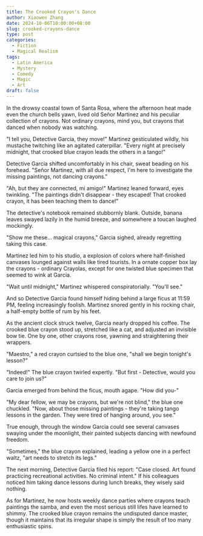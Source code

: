 ```yaml
---
title: The Crooked Crayon's Dance
author: Xiaowen Zhang
date: 2024-10-06T10:00:00+08:00
slug: crooked-crayons-dance
type: post
categories:
  - Fiction
  - Magical Realism
tags:
  - Latin America
  - Mystery
  - Comedy
  - Magic
  - Art
draft: false
---
```


In the drowsy coastal town of Santa Rosa, where the afternoon heat made even the church bells yawn, lived old Señor Martinez and his peculiar collection of crayons. Not ordinary crayons, mind you, but crayons that danced when nobody was watching.

"I tell you, Detective Garcia, they move!" Martinez gesticulated wildly, his mustache twitching like an agitated caterpillar. "Every night at precisely midnight, that crooked blue crayon leads the others in a tango!"

Detective Garcia shifted uncomfortably in his chair, sweat beading on his forehead. "Señor Martinez, with all due respect, I'm here to investigate the missing paintings, not dancing crayons."

"Ah, but they are connected, mi amigo!" Martinez leaned forward, eyes twinkling. "The paintings didn't disappear - they escaped! That crooked crayon, it has been teaching them to dance!"

The detective's notebook remained stubbornly blank. Outside, banana leaves swayed lazily in the humid breeze, and somewhere a toucan laughed mockingly.

"Show me these... magical crayons," Garcia sighed, already regretting taking this case.

Martinez led him to his studio, a explosion of colors where half-finished canvases lounged against walls like tired tourists. In a ornate copper box lay the crayons - ordinary Crayolas, except for one twisted blue specimen that seemed to wink at Garcia.

"Wait until midnight," Martinez whispered conspiratorially. "You'll see."

And so Detective Garcia found himself hiding behind a large ficus at 11:59 PM, feeling increasingly foolish. Martinez snored gently in his rocking chair, a half-empty bottle of rum by his feet.

As the ancient clock struck twelve, Garcia nearly dropped his coffee. The crooked blue crayon stood up, stretched like a cat, and adjusted an invisible bow tie. One by one, other crayons rose, yawning and straightening their wrappers.

"Maestro," a red crayon curtsied to the blue one, "shall we begin tonight's lesson?"

"Indeed!" The blue crayon twirled expertly. "But first - Detective, would you care to join us?"

Garcia emerged from behind the ficus, mouth agape. "How did you-"

"My dear fellow, we may be crayons, but we're not blind," the blue one chuckled. "Now, about those missing paintings - they're taking tango lessons in the garden. They were tired of hanging around, you see."

True enough, through the window Garcia could see several canvases swaying under the moonlight, their painted subjects dancing with newfound freedom.

"Sometimes," the blue crayon explained, leading a yellow one in a perfect waltz, "art needs to stretch its legs."

The next morning, Detective Garcia filed his report: "Case closed. Art found practicing recreational activities. No criminal intent." If his colleagues noticed him taking dance lessons during lunch breaks, they wisely said nothing.

As for Martinez, he now hosts weekly dance parties where crayons teach paintings the samba, and even the most serious still lifes have learned to shimmy. The crooked blue crayon remains the undisputed dance master, though it maintains that its irregular shape is simply the result of too many enthusiastic spins.